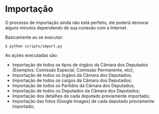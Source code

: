 Importação
==========


O processo de importação ainda não está perfeito, ele poderá demorar alguns
minutos dependendo de sua conexão com a Internet.

Basicamente ao se executar:

    $ python scripts/import.py

As ações executadas são:

  * Importação de todos os tipos de órgãos da Câmara dos Deputados (Exemplos:
    Comissão Especial, Comissão Permanente, etc);
  * Importação de todos os órgãos da Câmara dos Deputados;
  * Importação de todos os cargos da Câmara dos Deputados;
  * Importação de todos os Partidos da Câmara dos Deputados;
  * Importação de todos os Deputados da Câmara dos Deputados;
  * Importação dos detalhes de cada deputado previamente importado;
  * Importação das fotos (Google Images) de cada deputado previamente importado;
